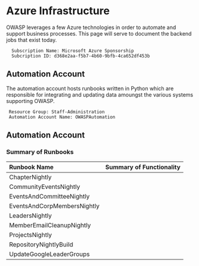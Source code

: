 # Azure Infrastructure
OWASP leverages a few Azure technologies in order to automate and support business processes.  This page will serve to document the backend jobs that exist today.

```{admonition} Azure Subscription Details
  Subscription Name: Microsoft Azure Sponsorship
  Subcription ID: d368e2aa-f5b7-4b60-9bfb-4ca652df453b
```
## Automation Account

The automation account hosts runbooks written in Python which are responsible for integrating and updating data amoungst the various systems supporting OWASP.

```{admonition} Automation Account & Runbook Details
 Resource Group: Staff-Administration
 Automation Account Name: OWASPAutomation
```
## Automation Account

### Summary of Runbooks
| Runbook Name | Summary of Functionality |
|:---|---:|
| ChapterNightly | |
| CommunityEventsNightly ||
| EventsAndCommitteeNightly ||
| EventsAndCorpMembersNightly ||
| LeadersNightly ||
| MemberEmailCleanupNightly ||
| ProjectsNightly ||
| RepositoryNightlyBuild ||
| UpdateGoogleLeaderGroups ||


